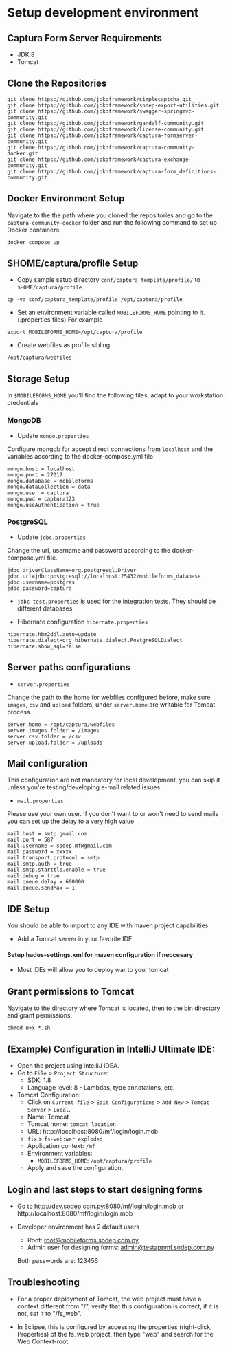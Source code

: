 # Setup development environment

## Captura Form Server Requirements

- JDK 8
- Tomcat

## Clone the Repositories

```
git clone https://github.com/jokoframework/simplecaptcha.git 
git clone https://github.com/jokoframework/sodep-export-utilities.git 
git clone https://github.com/jokoframework/swagger-springmvc-community.git 
git clone https://github.com/jokoframework/gandalf-community.git 
git clone https://github.com/jokoframework/license-community.git 
git clone https://github.com/jokoframework/captura-formserver-community.git
git clone https://github.com/jokoframework/captura-community-docker.git
git clone https://github.com/jokoframework/captura-exchange-community.git
git clone https://github.com/jokoframework/captura-form_definitions-community.git
```
  
## Docker Environment Setup

Navigate to the the path where you cloned the repositories and go to the `captura-community-docker` folder and run the following command to set up Docker containers:
```
docker compose up
```
## $HOME/captura/profile Setup

- Copy sample setup directory `conf/captura_template/profile/` to `$HOME/captura/profile` 
```
cp -va conf/captura_template/profile /opt/captura/profile
```
- Set an environment variable called `MOBILEFORMS_HOME` pointing to it. (.properties files)
For example
```
export MOBILEFORMS_HOME=/opt/captura/profile
```

- Create webfiles as profile sibling

```
/opt/captura/webfiles
```

## Storage Setup
In `$MOBILEFORMS_HOME` you'll find the following files, adapt to your workstation credentials
### MongoDB

   - Update `mongo.properties` 
    
   Configure mongdb for accept direct connections from `localhost` and the variables according to the docker-compose.yml file. 
   
```
mongo.host = localhost
mongo.port = 27017
mongo.database = mobileforms
mongo.dataCollection = data
mongo.user = captura
mongo.pwd = captura123
mongo.useAuthentication = true
```

### PostgreSQL 
- Update `jdbc.properties`

Change the url, username and password according to the docker-compose.yml file. 

```
jdbc.driverClassName=org.postgresql.Driver
jdbc.url=jdbc:postgresql://localhost:25432/mobileforms_database
jdbc.username=postgres
jdbc.password=captura
```
- `jdbc-test.properties` is used for the integration tests. They should be different databases

- Hibernate configuration `hibernate.properties`
    
```
hibernate.hbm2ddl.auto=update
hibernate.dialect=org.hibernate.dialect.PostgreSQLDialect
hibernate.show_sql=false
```

## Server paths configurations
    
- `server.properties`

Change the path to the home for webfiles configured before, make sure `images`, `csv` and `upload` folders, under `server.home` are writable for Tomcat process.

```
server.home = /opt/captura/webfiles
server.images.folder = /images
server.csv.folder = /csv
server.upload.folder = /uploads
```

## Mail configuration

This configuration are not mandatory for local development, you can skip it unless you're testing/developing e-mail related issues. 

- `mail.properties`

Please use your own user. If you don't want to or won't need to send mails you can set up the delay to a very high value

```
mail.host = smtp.gmail.com
mail.port = 587
mail.username = sodep.mf@gmail.com
mail.password = xxxxx
mail.transport.protocol = smtp
mail.smtp.auth = true
mail.smtp.starttls.enable = true
mail.debug = true
mail.queue.delay = 600000
mail.queue.sendMax = 1
```

## IDE Setup
You should be able to import to any IDE with maven project capabilities

-  Add a Tomcat server in your favorite IDE
#### Setup hades-settings.xml for maven configuration if neccesary
- Most IDEs will allow you to deploy war to your tomcat
  
## Grant permissions to Tomcat 
Navigate to the directory where Tomcat is located, then to the bin directory and grant permissions.
```
chmod u+x *.sh
```

## (Example) Configuration in IntelliJ Ultimate IDE:

- Open the project using IntelliJ IDEA.
- Go to `File` > `Project Structure`:
    - SDK: 1.8
    - Language level: 8 - Lambdas, type annotations, etc.
- Tomcat Configuration:
    - Click on `Current file` > `Edit Configurations` > `Add New` > `Tomcat Server` > `Local`.
    - Name: Tomcat
    - Tomcat home: `tomcat location`
    - URL: http://localhost:8080/mf/login/login.mob
    - `fix` > `fs-web:war exploded`
    - Application context: `/mf`
    - Environment variables:
        - `MOBILEFORMS_HOME`: `/opt/captura/profile`
    - Apply and save the configuration.


## Login and last steps to start designing forms

- Go to http://dev.sodep.com.py:8080/mf/login/login.mob or http://localhost:8080/mf/login/login.mob
- Developer environment has 2 default users

	- Root: root@mobileforms.sodep.com.py
	- Admin user for designing forms: admin@testappmf.sodep.com.py 

  Both passwords are: 123456


## Troubleshooting

- For a proper deployment of Tomcat, the web project must have a context different from "/", verify that this configuration is correct, if it is not, set it to "/fs_web".

- In Eclipse, this is configured by accessing the properties (right-click, Properties) of the fs_web project, then type "web" and search for the Web Context-root.
